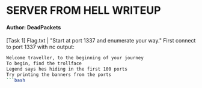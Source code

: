 # SERVER FROM HELL WRITEUP
#### Author: DeadPackets
[Task 1] Flag.txt | "Start at port 1337 and enumerate your way."
First connect to port 1337 with nc
output:
```bash
Welcome traveller, to the beginning of your journey
To begin, find the trollface
Legend says hes hiding in the first 100 ports
Try printing the banners from the ports
```bash















